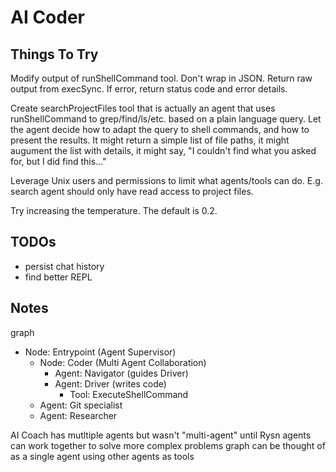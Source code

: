 # AI Coder

## Things To Try

Modify output of runShellCommand tool. Don't wrap in JSON. Return raw output from execSync. If error, return status code and error details.

Create searchProjectFiles tool that is actually an agent that uses runShellCommand to grep/find/ls/etc. based on a plain language query. Let the agent decide how to adapt the query to shell commands, and how to present the results. It might return a simple list of file paths, it might augument the list with details, it might say, "I couldn't find what you asked for, but I did find this..."

Leverage Unix users and permissions to limit what agents/tools can do. E.g. search agent should only have read access to project files.

Try increasing the temperature. The default is 0.2.

## TODOs

  - persist chat history
  - find better REPL

## Notes

graph
  - Node: Entrypoint (Agent Supervisor)
    - Node: Coder (Multi Agent Collaboration)
      - Agent: Navigator (guides Driver)
      - Agent: Driver (writes code)
        - Tool: ExecuteShellCommand
    - Agent: Git specialist
    - Agent: Researcher

AI Coach has mutltiple agents but wasn't "multi-agent" until Rysn
agents can work together to solve more complex problems
graph can be thought of as a single agent using other agents as tools
